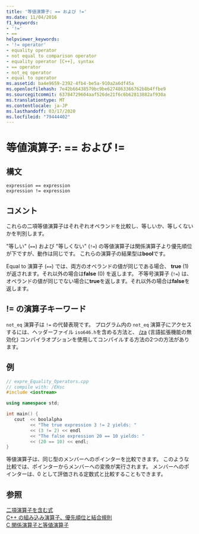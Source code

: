 ```yaml
---
title: '等値演算子: == および !='
ms.date: 11/04/2016
f1_keywords:
- '!='
- ==
helpviewer_keywords:
- '!= operator'
- equality operator
- not equal to comparison operator
- equality operator [C++], syntax
- == operator
- not_eq operator
- equal to operator
ms.assetid: ba4e9659-2392-4fb4-be5a-910a2a6df45a
ms.openlocfilehash: 7e42b66438579bc9be6274863366762b8b4ffbe9
ms.sourcegitcommit: 63784729604aaf526de21f6c6b62813882af930a
ms.translationtype: MT
ms.contentlocale: ja-JP
ms.lasthandoff: 03/17/2020
ms.locfileid: "79444402"
---
```

# <a name="equality-operators--and-"></a>等値演算子: == および !=

## <a name="syntax"></a>構文

```
expression == expression
expression != expression
```

## <a name="remarks"></a>コメント

これらの二項等値演算子はそれぞれオペランドを比較し、等しいか、等しくないかを判別します。

"等しい" (`==`) および "等しくない" (`!=`) の等値演算子は関係演算子より優先順位が下ですが、動作は同じです。 これらの演算子の結果型は**bool**です。

Equal to 演算子 (`==`) では、両方のオペランドの値が同じである場合、 **true** (1) が返されます。それ以外の場合は**false** (0) を返します。 不等号演算子 (`!=`) は、オペランドの値が同じでない場合に**true**を返します。それ以外の場合は**false**を返します。

## <a name="operator-keyword-for-"></a>!= の演算子キーワード

`not_eq` 演算子は `!=` の代替表現です。 プログラム内の `not_eq` 演算子にアクセスするには、ヘッダーファイル `iso646.h`を含める方法と、 [/za](../build/reference/za-ze-disable-language-extensions.md) (言語拡張機能の無効化) コンパイラオプションを使用してコンパイルする方法の2つの方法があります。

## <a name="example"></a>例

```cpp
// expre_Equality_Operators.cpp
// compile with: /EHsc
#include <iostream>

using namespace std;

int main() {
   cout  << boolalpha
         << "The true expression 3 != 2 yields: "
         << (3 != 2) << endl
         << "The false expression 20 == 10 yields: "
         << (20 == 10) << endl;
}
```

等値演算子は、同じ型のメンバーへのポインターを比較できます。 このような比較では、ポインターからメンバーへの変換が実行されます。 メンバーへのポインターは、0 として評価される定数式と比較することもできます。

## <a name="see-also"></a>参照

[二項演算子を含む式](../cpp/expressions-with-binary-operators.md)<br/>
[C++ の組み込み演算子、優先順位と結合規則](../cpp/cpp-built-in-operators-precedence-and-associativity.md)<br/>
[C 関係演算子と等値演算子](../c-language/c-relational-and-equality-operators.md)